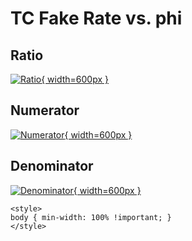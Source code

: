 # TC Fake Rate vs. phi

## Ratio

[![Ratio](../mtv/var/TC_fakerate_stack_phi.png){ width=600px }](../mtv/var/TC_fakerate_stack_phi.pdf)

## Numerator

[![Numerator](../mtv/num/TC_fakerate_stack_phi_num.png){ width=600px }](../mtv/num/TC_fakerate_stack_phi_num.pdf)

## Denominator

[![Denominator](../mtv/den/TC_fakerate_stack_phi_den.png){ width=600px }](../mtv/den/TC_fakerate_stack_phi_den.pdf)


``` {=html}
<style>
body { min-width: 100% !important; }
</style>
```
